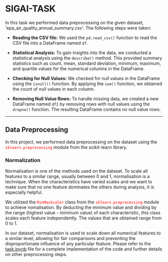 # SIGAI-TASK
In this task we performed data preprocessing on the given dataset, 'epa_air_quality_annual_summary.csv'. The following steps were taken:

- **Reading the CSV file:** We used the `pd.read_csv()` function to read the CSV file into a DataFrame named `df`.

- **Statistical Analysis:** To gain insights into the data, we conducted a statistical analysis using the `describe()` method. This provided summary statistics such as count, mean, standard deviation, minimum, maximum, and quartile values for the numerical columns in the DataFrame.

- **Checking for Null Values:** We checked for null values in the DataFrame using the `isnull()` function. By applying the `sum()` function, we obtained the count of null values in each column.

- **Removing Null Value Rows:** To handle missing data, we created a new DataFrame named `df2` by removing rows with null values using the `dropna()` function. The resulting DataFrame contains no null value rows.

<hr>

## Data Preprocessing

In this project, we performed data preprocessing on the dataset using the <span style="color:red;">`sklearn.preprocessing`</span> module from the scikit-learn library.

### Normalization

Normalisation is one of the methods used on the dataset. To scale all features to a similar range, usually between 0 and 1, normalisation is a technique. When the characteristics have varied scales and we want to make sure that no one feature dominates the others during analysis, it is especially helpful.

We utilised the <span style="color:red;">`MinMaxScaler`</span> class from the  <span style="color:red;">`sklearn.preprocessing`</span> module to achieve nomalisation. By deducting the minimum value and dividing by the range (highest value - minimum value) of each characteristic, this class scales each feature independently. The values that are obtained range from 0 to 1.


In our dataset, normalisation is used to scale down all numerical features to a similar level, allowing for fair comparisons and preventing the disproportionate influence of any particular feature.
Please refer to the [task.ipynb](https://github.com/ajan421/Ajan_S2/blob/main/task.ipynb) file for a complete implementation of the code and further details on other preprocessing steps.
